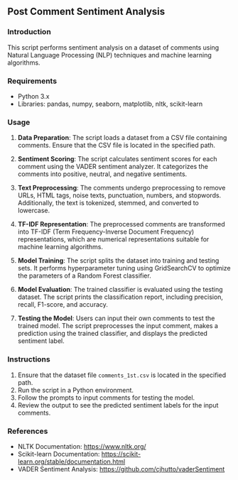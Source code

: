 ## Post Comment Sentiment Analysis

### Introduction
This script performs sentiment analysis on a dataset of comments using Natural Language Processing (NLP) techniques and machine learning algorithms.

### Requirements
- Python 3.x
- Libraries: pandas, numpy, seaborn, matplotlib, nltk, scikit-learn

### Usage
1. **Data Preparation**: The script loads a dataset from a CSV file containing comments. Ensure that the CSV file is located in the specified path.

2. **Sentiment Scoring**: The script calculates sentiment scores for each comment using the VADER sentiment analyzer. It categorizes the comments into positive, neutral, and negative sentiments.

3. **Text Preprocessing**: The comments undergo preprocessing to remove URLs, HTML tags, noise texts, punctuation, numbers, and stopwords. Additionally, the text is tokenized, stemmed, and converted to lowercase.

4. **TF-IDF Representation**: The preprocessed comments are transformed into TF-IDF (Term Frequency-Inverse Document Frequency) representations, which are numerical representations suitable for machine learning algorithms.

5. **Model Training**: The script splits the dataset into training and testing sets. It performs hyperparameter tuning using GridSearchCV to optimize the parameters of a Random Forest classifier.

6. **Model Evaluation**: The trained classifier is evaluated using the testing dataset. The script prints the classification report, including precision, recall, F1-score, and accuracy.

7. **Testing the Model**: Users can input their own comments to test the trained model. The script preprocesses the input comment, makes a prediction using the trained classifier, and displays the predicted sentiment label.

### Instructions
1. Ensure that the dataset file `comments_1st.csv` is located in the specified path.
2. Run the script in a Python environment.
3. Follow the prompts to input comments for testing the model.
4. Review the output to see the predicted sentiment labels for the input comments.

### References
- NLTK Documentation: https://www.nltk.org/
- Scikit-learn Documentation: https://scikit-learn.org/stable/documentation.html
- VADER Sentiment Analysis: https://github.com/cjhutto/vaderSentiment
